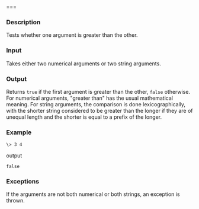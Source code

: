 >
===

### Description

Tests whether one argument is greater than the other.

### Input

Takes either two numerical arguments or two string arguments.

### Output

Returns `true` if the first argument is greater than the other, `false` otherwise.  For numerical arguments, "greater than" has the usual mathematical meaning.  For string arguments, the comparison is done lexicographically, with the shorter string considered to be greater than the longer if they are of unequal length and the shorter is equal to a prefix of the longer.

### Example

    \> 3 4

output

    false

### Exceptions

If the arguments are not both numerical or both strings, an exception is thrown.
